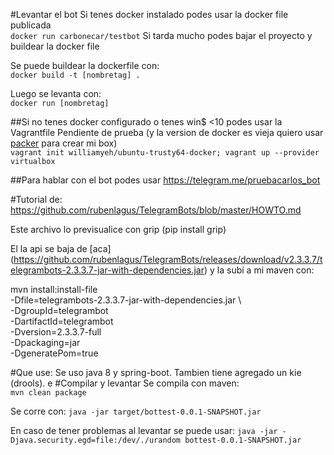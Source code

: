 #Levantar el bot
Si tenes docker instalado podes usar la docker file publicada <br/>
`docker run carbonecar/testbot`
Si tarda mucho podes bajar el proyecto y buildear la docker file <br/>

Se puede buildear la dockerfile con: <br/>
`docker build -t [nombretag] .`

Luego se levanta con: <br/>
`docker run [nombretag]`

##Si no tenes docker configurado o tenes win$ <10 podes usar la Vagrantfile
Pendiente de prueba (y la version de docker es vieja quiero usar [packer](https://www.packer.io/intro/why.html) para crear mi box) <br/>
`vagrant init williamyeh/ubuntu-trusty64-docker; vagrant up --provider virtualbox`

##Para hablar con el bot podes usar
https://telegram.me/pruebacarlos_bot


#Tutorial de:
https://github.com/rubenlagus/TelegramBots/blob/master/HOWTO.md

Este archivo lo previsualice con grip (pip install grip)

El la api se baja de [aca] (https://github.com/rubenlagus/TelegramBots/releases/download/v2.3.3.7/telegrambots-2.3.3.7-jar-with-dependencies.jar) y la subí a mi maven con:

mvn install:install-file \
-Dfile=telegrambots-2.3.3.7-jar-with-dependencies.jar \ <br/>
-DgroupId=telegrambot \
-DartifactId=telegrambot \
-Dversion=2.3.3.7-full \
-Dpackaging=jar \
-DgeneratePom=true <br/>


#Que use:
Se uso java 8 y spring-boot. Tambien tiene agregado un kie (drools).
e
#Compilar y levantar
Se compila con maven: <br/>
`mvn clean package`

Se corre con:
`java -jar target/bottest-0.0.1-SNAPSHOT.jar`

En caso de tener problemas al levantar se puede usar:
`java -jar -Djava.security.egd=file:/dev/./urandom bottest-0.0.1-SNAPSHOT.jar`
